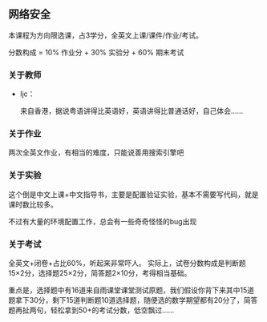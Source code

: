 ## 网络安全

本课程为方向限选课，占3学分，全英文上课/课件/作业/考试。

分数构成 = 10% 作业分 + 30% 实验分 + 60% 期末考试

### 关于教师

- ljc：

  来自香港，据说粤语讲得比英语好，英语讲得比普通话好，自己体会……

### 关于作业

  两次全英文作业，有相当的难度，只能说善用搜索引擎吧

### 关于实验

  这个倒是中文上课+中文指导书，主要是配置验证实验，基本不需要写代码，就是课时数比较多。
  
  不过有大量的环境配置工作，总会有一些奇奇怪怪的bug出现


### 关于考试

  全英文+闭卷+占比60%，听起来非常吓人。
  实际上，试卷分数构成是判断题15×2分，选择题25×2分，简答题2×10分，考得相当基础。
  
  重点是，选择题中有16道来自雨课堂课堂测试原题，我们假设你背下来其中15道题拿下30分，剩下15道判断题10道选择题，随便选的数学期望都有20分了，简答题再扯两句，轻松拿到50+的考试分数，低空飘过……


